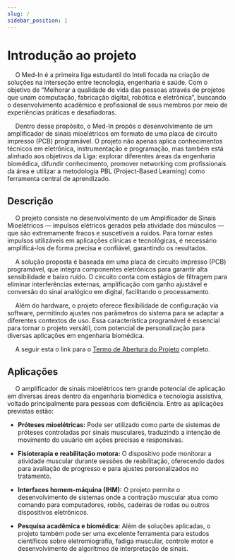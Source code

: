 ```yaml
---
slug: /
sidebar_position: 1
---
```


# Introdução ao projeto

&emsp; O Med-In é a primeira liga estudantil do Inteli focada na criação de soluções na interseção entre tecnologia, engenharia e saúde. Com o objetivo de “Melhorar a qualidade de vida das pessoas através de projetos que unam computação, fabricação digital, robótica e eletrônica”, buscando o desenvolvimento acadêmico e profissional de seus membros por meio de experiências práticas e desafiadoras.

&emsp; Dentro desse propósito, o Med-In propôs o desenvolvimento de um amplificador de sinais mioelétricos em formato de uma placa de circuito impresso (PCB) programável. O projeto não apenas aplica conhecimentos técnicos em eletrônica, instrumentação e programação, mas também está alinhado aos objetivos da Liga: explorar diferentes áreas da engenharia biomédica, difundir conhecimento, promover networking com profissionais da área e utilizar a metodologia PBL (Project-Based Learning) como ferramenta central de aprendizado.


## Descrição

&emsp; O projeto consiste no desenvolvimento de um Amplificador de Sinais Mioelétricos — impulsos elétricos gerados pela atividade dos músculos — que são extremamente fracos e suscetíveis a ruídos. Para tornar estes impulsos utilizáveis em aplicações clínicas e tecnológicas, é necessário amplificá-los de forma precisa e confiável, garantindo os resultados.

&emsp; A solução proposta é baseada em uma placa de circuito impresso (PCB) programável, que integra componentes eletrônicos para garantir alta sensibilidade e baixo ruído. O circuito conta com estágios de filtragem para eliminar interferências externas, amplificação com ganho ajustável e conversão do sinal analógico em digital, facilitando o processamento.

&emsp; Além do hardware, o projeto oferece flexibilidade de configuração via software, permitindo ajustes nos parâmetros do sistema para se adaptar a diferentes contextos de uso. Essa característica programável é essencial para tornar o projeto versátil, com potencial de personalização para diversas aplicações em engenharia biomédica.

&emsp; A seguir esta o link para o [Termo de Abertura do Projeto](../../assets/TAPI.pdf) completo.

## Aplicações

&emsp; O amplificador de sinais mioelétricos tem grande potencial de aplicação em diversas áreas dentro da engenharia biomédica e tecnologia assistiva, voltado principalmente para pessoas com deficiência. Entre as aplicações previstas estão:

- **Próteses mioelétricas:** Pode ser utilizado como parte de sistemas de próteses controladas por sinais musculares, traduzindo a intenção de movimento do usuário em ações precisas e responsivas.

- **Fisioterapia e reabilitação motora:** O dispositivo pode monitorar a atividade muscular durante sessões de reabilitação, oferecendo dados para avaliação de progresso e para ajustes personalizados no tratamento.

- **Interfaces homem-máquina (IHM):** O projeto permite o desenvolvimento de sistemas onde a contração muscular atua como comando para computadores, robôs, cadeiras de rodas ou outros dispositivos eletrônicos.

- **Pesquisa acadêmica e biomédica:** Além de soluções aplicadas, o projeto também pode ser uma excelente ferramenta para estudos científicos sobre eletromiografia, fadiga muscular, controle motor e desenvolvimento de algoritmos de interpretação de sinais.
